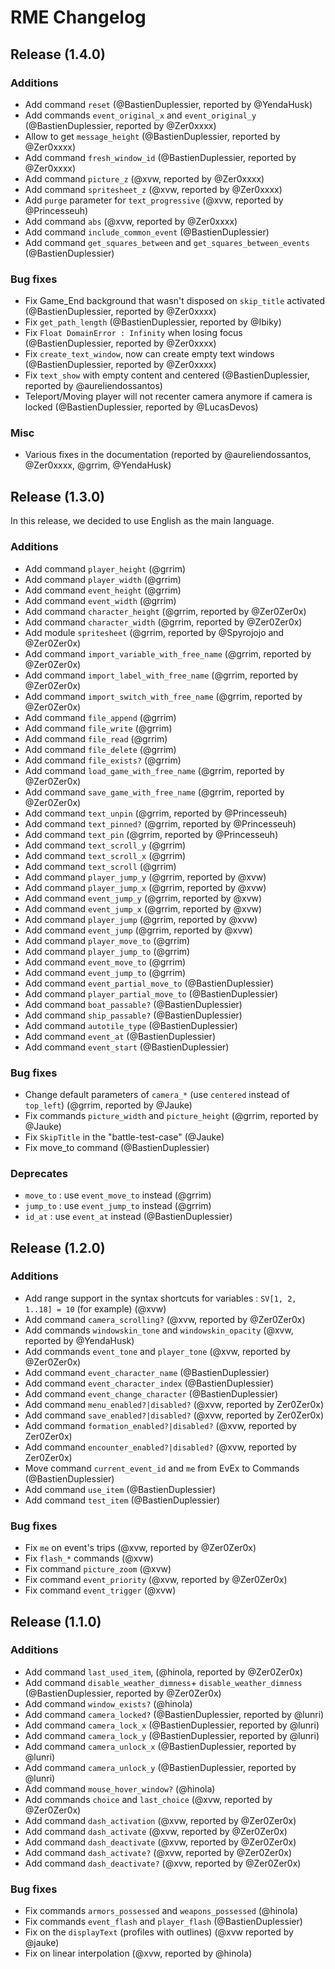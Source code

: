 # RME Changelog

## Release (1.4.0)

### Additions
- Add command `reset` (@BastienDuplessier, reported by @YendaHusk)
- Add commands `event_original_x` and `event_original_y` (@BastienDuplessier, reported by @Zer0xxxx)
- Allow to get `message_height` (@BastienDuplessier, reported by @Zer0xxxx)
- Add command `fresh_window_id` (@BastienDuplessier, reported by @Zer0xxxx)
- Add command `picture_z` (@xvw, reported by @Zer0xxxx)
- Add command `spritesheet_z` (@xvw, reported by @Zer0xxxx)
- Add `purge` parameter for `text_progressive` (@xvw, reported by @Princesseuh)
- Add command `abs` (@xvw, reported by @Zer0xxxx)
- Add command `include_common_event` (@BastienDuplessier)
- Add command `get_squares_between` and `get_squares_between_events` (@BastienDuplessier)

### Bug fixes
- Fix Game_End background that wasn't disposed on `skip_title` activated (@BastienDuplessier, reported by @Zer0xxxx)
- Fix `get_path_length` (@BastienDuplessier, reported by @Ibiky)
- Fix `Float DomainError : Infinity` when losing focus (@BastienDuplessier, reported by @Zer0xxxx)
- Fix `create_text_window`, now can create empty text windows (@BastienDuplessier, reported by @Zer0xxxx)
- Fix `text_show` with empty content and centered (@BastienDuplessier, reported by @aureliendossantos)
- Teleport/Moving player will not recenter camera anymore if camera is locked (@BastienDuplessier, reported by @LucasDevos)

### Misc
- Various fixes in the documentation (reported by @aureliendossantos, @Zer0xxxx, @grrim, @YendaHusk)

## Release (1.3.0)

In this release, we decided to use English as the main language.

### Additions
- Add command `player_height` (@grrim)
- Add command `player_width` (@grrim)
- Add command `event_height` (@grrim)
- Add command `event_width` (@grrim)
- Add command `character_height` (@grrim, reported by @Zer0Zer0x)
- Add command `character_width` (@grrim, reported by @Zer0Zer0x)
- Add module `spritesheet` (@grrim, reported by @Spyrojojo and @Zer0Zer0x)
- Add command `import_variable_with_free_name` (@grrim, reported by @Zer0Zer0x)
- Add command `import_label_with_free_name` (@grrim, reported by @Zer0Zer0x)
- Add command `import_switch_with_free_name` (@grrim, reported by @Zer0Zer0x)
- Add command `file_append` (@grrim)
- Add command `file_write` (@grrim)
- Add command `file_read` (@grrim)
- Add command `file_delete` (@grrim)
- Add command `file_exists?` (@grrim)
- Add command `load_game_with_free_name` (@grrim, reported by @Zer0Zer0x)
- Add command `save_game_with_free_name` (@grrim, reported by @Zer0Zer0x)
- Add command `text_unpin` (@grrim, reported by @Princesseuh)
- Add command `text_pinned?` (@grrim, reported by @Princesseuh)
- Add command `text_pin` (@grrim, reported by @Princesseuh)
- Add command `text_scroll_y` (@grrim)
- Add command `text_scroll_x` (@grrim)
- Add command `text_scroll` (@grrim)
- Add command `player_jump_y` (@grrim, reported by @xvw)
- Add command `player_jump_x` (@grrim, reported by @xvw)
- Add command `event_jump_y` (@grrim, reported by @xvw)
- Add command `event_jump_x` (@grrim, reported by @xvw)
- Add command `player_jump` (@grrim, reported by @xvw)
- Add command `event_jump` (@grrim, reported by @xvw)
- Add command `player_move_to` (@grrim)
- Add command `player_jump_to` (@grrim)
- Add command `event_move_to` (@grrim)
- Add command `event_jump_to` (@grrim)
- Add command `event_partial_move_to` (@BastienDuplessier)
- Add command `player_partial_move_to` (@BastienDuplessier)
- Add command `boat_passable?` (@BastienDuplessier)
- Add command `ship_passable?` (@BastienDuplessier)
- Add command `autotile_type` (@BastienDuplessier)
- Add command `event_at` (@BastienDuplessier)
- Add command `event_start` (@BastienDuplessier)

### Bug fixes
- Change default parameters of `camera_*` (use `centered` instead of `top_left`) (@grrim, reported by @Jauke)
- Fix commands `picture_width` and `picture_height` (@grrim, reported by @Jauke)
- Fix `SkipTitle` in the "battle-test-case" (@Jauke)
- Fix move_to command (@BastienDuplessier)

### Deprecates
- `move_to` : use `event_move_to` instead (@grrim)
- `jump_to` : use `event_jump_to` instead (@grrim)
- `id_at` : use `event_at` instead (@BastienDuplessier)

## Release (1.2.0)

### Additions
* Add range support in the syntax shortcuts for variables : `SV[1, 2, 1..18] = 10` (for example) (@xvw)
* Add command `camera_scrolling?` (@xvw, reported by @Zer0Zer0x)
* Add commands `windowskin_tone` and `windowskin_opacity` (@xvw, reported by @YendaHusk)
* Add commands `event_tone` and `player_tone` (@xvw, reported by @Zer0Zer0x)
* Add command `event_character_name` (@BastienDuplessier)
* Add command `event_character_index` (@BastienDuplessier)
* Add command `event_change_character` (@BastienDuplessier)
* Add command `menu_enabled?|disabled?` (@xvw, reported by Zer0Zer0x)
* Add command `save_enabled?|disabled?` (@xvw, reported by Zer0Zer0x)
* Add command `formation_enabled?|disabled?` (@xvw, reported by Zer0Zer0x)
* Add command `encounter_enabled?|disabled?` (@xvw, reported by Zer0Zer0x)
* Move command `current_event_id` and `me` from EvEx to Commands (@BastienDuplessier)
* Add command `use_item` (@BastienDuplessier)
* Add command `test_item` (@BastienDuplessier)

### Bug fixes
* Fix `me` on event's trips (@xvw, reported by @Zer0Zer0x)
* Fix `flash_*` commands (@xvw)
* Fix command `picture_zoom` (@xvw)
* Fix command `event_priority` (@xvw, reported by @Zer0Zer0x)
* Fix command `event_trigger` (@xvw)

## Release (1.1.0)

### Additions
* Add command `last_used_item`, (@hinola, reported by @Zer0Zer0x)
* Add command `disable_weather_dimness`+ `disable_weather_dimness` (@BastienDuplessier, reported by @Zer0Zer0x)
* Add command `window_exists?` (@hinola)
* Add command `camera_locked?` (@BastienDuplessier, reported by @lunri)
* Add command `camera_lock_x` (@BastienDuplessier, reported by @lunri)
* Add command `camera_lock_y` (@BastienDuplessier, reported by @lunri)
* Add command `camera_unlock_x` (@BastienDuplessier, reported by @lunri)
* Add command `camera_unlock_y` (@BastienDuplessier, reported by @lunri)
* Add command `mouse_hover_window?` (@hinola)
* Add commands `choice` and `last_choice` (@xvw, reported by @Zer0Zer0x)
* Add command `dash_activation` (@xvw, reported by @Zer0Zer0x)
* Add command `dash_activate` (@xvw, reported by @Zer0Zer0x)
* Add command `dash_deactivate` (@xvw, reported by @Zer0Zer0x)
* Add command `dash_activate?` (@xvw, reported by @Zer0Zer0x)
* Add command `dash_deactivate?` (@xvw, reported by @Zer0Zer0x)

### Bug fixes
*  Fix commands `armors_possessed` and `weapons_possessed` (@hinola)
*  Fix commands `event_flash` and `player_flash` (@BastienDuplessier)
*  Fix on the `displayText` (profiles with outlines) (@xvw reported by @jauke)
*  Fix on linear interpolation (@xvw, reported by @hinola)

